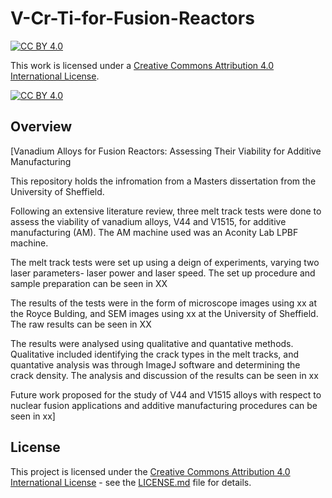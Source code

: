 # V-Cr-Ti-for-Fusion-Reactors

[![CC BY 4.0][cc-by-shield]][cc-by]

This work is licensed under a [Creative Commons Attribution 4.0 International License][cc-by].

[![CC BY 4.0][cc-by-image]][cc-by]

## Overview

[Vanadium Alloys for Fusion Reactors: Assessing Their Viability for Additive Manufacturing

This repository holds the infromation from a Masters dissertation from the University of Sheffield. 

Following an extensive literature review, three melt track tests were done to assess the viability of vanadium alloys, V44 and V1515, for additive manufacturing (AM). The AM machine used was an Aconity Lab LPBF machine. 

The melt track tests were set up using a deign of experiments, varying two laser parameters- laser power and laser speed. The set up procedure and sample preparation can be seen in XX

The results of the tests were in the form of microscope images using xx at the Royce Bulding, and SEM images using xx at the University of Sheffield. The raw results can be seen in XX

The results were analysed using qualitative and quantative methods. Qualitative included identifying the crack types in the melt tracks, and quantative analysis was through ImageJ software and determining the crack density. The analysis and discussion of the results can be seen in xx

Future work proposed for the study of V44 and V1515 alloys with respect to nuclear fusion applications and additive manufacturing procedures can be seen in xx]


## License

This project is licensed under the [Creative Commons Attribution 4.0 International License][cc-by] - see the [LICENSE.md](LICENSE.md) file for details.

[cc-by]: http://creativecommons.org/licenses/by/4.0/
[cc-by-image]: https://i.creativecommons.org/l/by/4.0/88x31.png
[cc-by-shield]: https://img.shields.io/badge/License-CC%20BY%204.0-lightgrey.svg
